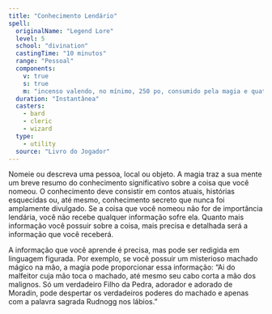 ```yaml
---
title: "Conhecimento Lendário"
spell:
  originalName: "Legend Lore"
  level: 5
  school: "divination"
  castingTime: "10 minutos"
  range: "Pessoal"
  components:
    v: true
    s: true
    m: "incenso valendo, no mínimo, 250 po, consumido pela magia e quatro tiras de marfim valendo, no mínimo, 50 po cada"
  duration: "Instantânea"
  casters:
    - bard
    - cleric
    - wizard
  type:
    - utility
  source: "Livro do Jogador"
---
```


Nomeie ou descreva uma pessoa, local ou objeto. A magia traz a sua mente um breve resumo do conhecimento significativo sobre a coisa que você nomeou. O conhecimento deve consistir em contos atuais, histórias esquecidas ou, até mesmo, conhecimento secreto que nunca foi amplamente divulgado. Se a coisa que você nomeou não for de importância lendária, você não recebe qualquer informação sofre ela. Quanto mais informação você possuir sobre a coisa, mais precisa e detalhada será a informação que você receberá.

A informação que você aprende é precisa, mas pode ser redigida em linguagem figurada. Por exemplo, se você possuir um misterioso machado mágico na mão, a magia pode proporcionar essa informação: “Ai do malfeitor cuja mão toca o machado, até mesmo seu cabo corta a mão dos malignos. Só um verdadeiro Filho da Pedra, adorador e adorado de Moradin, pode despertar os verdadeiros poderes do machado e apenas com a palavra sagrada Rudnogg nos lábios.”
